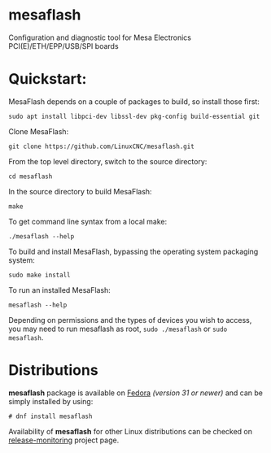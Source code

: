 # mesaflash

Configuration and diagnostic tool for Mesa Electronics PCI(E)/ETH/EPP/USB/SPI boards

Quickstart:
===========

MesaFlash depends on a couple of packages to build, so install those
first:
```
sudo apt install libpci-dev libssl-dev pkg-config build-essential git
```
Clone MesaFlash:
```
git clone https://github.com/LinuxCNC/mesaflash.git
```

From the top level directory, switch to the source directory:
```
cd mesaflash
```
In the source directory to build MesaFlash:
```
make
```
To get command line syntax from a local make:
```
./mesaflash --help
```

To build and install MesaFlash, bypassing the operating system packaging system:
```
sudo make install
```
To run an installed MesaFlash:
```
mesaflash --help
```

Depending on permissions and the types of devices you wish to access, you may need to run mesaflash as root, `sudo ./mesaflash` or `sudo mesaflash`.

Distributions
===============
**mesaflash** package is available on [Fedora](https://src.fedoraproject.org/rpms/mesaflash) _(version 31 or newer)_ and can be simply installed by using:
```
# dnf install mesaflash
```
Availability of **mesaflash** for other Linux distributions can be checked on [release-monitoring](https://release-monitoring.org/project/105522/) project page.
